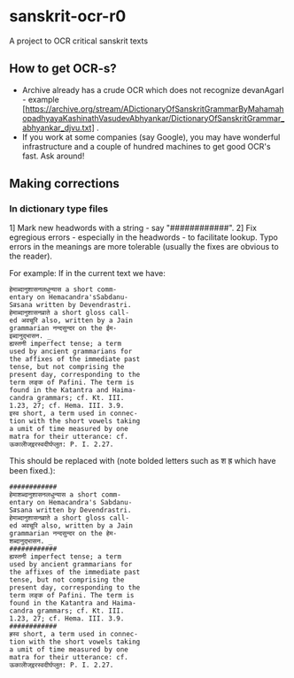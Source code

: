 # sanskrit-ocr-r0
A project to OCR critical sanskrit texts

## How to get OCR-s?
* Archive already has a crude OCR which does not recognize devanAgarI - example [https://archive.org/stream/ADictionaryOfSanskritGrammarByMahamahopadhyayaKashinathVasudevAbhyankar/DictionaryOfSanskritGrammar_abhyankar_djvu.txt] .
* If you work at some companies (say Google), you may have wonderful infrastructure and a couple of hundred machines to get good OCR's fast. Ask around!

## Making corrections
### In dictionary type files
1] Mark new headwords with a string - say "############". 
2] Fix egregious errors - especially in the headwords - to facilitate lookup. Typo errors in the meanings are more tolerable (usually the fixes are obvious to the reader).

For example:
If in the current text we have:

    हेमाब्दानुशासनलधुन्यास a short comm-
    entary on Hemacandra'sSabdanu-
    Sव्रsana written by Devendrastri.
    हेमाब्दानुशासनव्राते a short gloss call-
    ed अवचूरि also, written by a Jain
    grammarian नन्दसुन्दर on the ईम-
    इब्दानुद्भासन. _
    ह्यस्तनी imperfect tense; a term
    used by ancient grammarians for
    the affixes of the immediate past
    tense, but not comprising the
    present day, corresponding to the
    term लङ्क of Pafini. The term is
    found in the Katantra and Haima-
    candra grammars; cf. Kt. III.
    1.23, 27; cf. Hema. III. 3.9.
    इस्व short, a term used in connec-
    tion with the short vowels taking
    a umit of time measured by one
    matra for their utterance: cf.
    ऊकालेोज्इरस्वदीर्घप्लुत: P. I. 2.27.

This should be replaced with (note bolded letters such as श ह्र which have been fixed.):

    ############
    हेमाशब्दानुशासनलधुन्यास a short comm-
    entary on Hemacandra's Sabdanu-
    Sव्रsana written by Devendrastri.
    हेमाब्दानुशासनव्राते a short gloss call-
    ed अवचूरि also, written by a Jain
    grammarian नन्दसुन्दर on the हेम-
    शब्दानुद्भासन. _
    ############
    ह्यस्तनी imperfect tense; a term
    used by ancient grammarians for
    the affixes of the immediate past
    tense, but not comprising the
    present day, corresponding to the
    term लङ्क of Pafini. The term is
    found in the Katantra and Haima-
    candra grammars; cf. Kt. III.
    1.23, 27; cf. Hema. III. 3.9.
    ############
    ह्रस्व short, a term used in connec-
    tion with the short vowels taking
    a umit of time measured by one
    matra for their utterance: cf.
    ऊकालेोज्इरस्वदीर्घप्लुत: P. I. 2.27.

